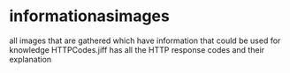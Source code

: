 # informationasimages
all images that are gathered which have information that could be used for knowledge
HTTPCodes.jiff has all the HTTP response codes and their explanation
